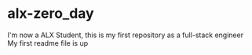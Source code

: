# alx-zero_day
I'm now a ALX Student, this is my first repository as a full-stack engineer
My first readme file is up 
